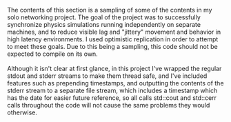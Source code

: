 The contents of this section is a sampling of some of the contents in my solo networking project. The goal of the project was to successfully synchronize physics simulations running independently on separate machines, and to reduce visible lag and "jittery" movement and behavior in high latency environments. I used optimistic replication in order to attempt to meet these goals. Due to this being a sampling, this code should not be expected to compile on its own.<br><br>
Although it isn't clear at first glance, in this project I've wrapped the regular stdout and stderr streams to make them thread safe, and I've included features such as prepending timestamps, and outputting the contents of the stderr stream to a separate file stream, which includes a timestamp which has the date for easier future reference, so all calls std::cout and std::cerr calls throughout the code will not cause the same problems they would otherwise.
